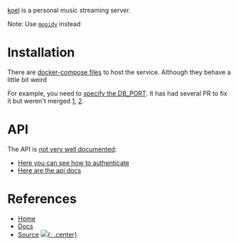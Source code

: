 [koel](https://koel.dev/) is a personal music streaming server.

Note: Use [`mopidy`](mopidy.md) instead

# Installation

There are [docker-compose files](https://github.com/koel/docker) to host the service. Although they behave a little bit weird

For example, you need to [specify the DB_PORT](https://github.com/koel/docker/issues/168). It has had several PR to fix it but weren't merged [1](https://github.com/koel/docker/pull/165/files), [2](https://github.com/koel/docker/pull/162/files).

# API

The API is [not very well documented](https://github.com/koel/koel/issues/535):

- [Here you can see how to authenticate](https://github.com/X-Ryl669/kutr/wiki/Communication-API#authentication)
- [Here are the api docs](https://github.com/koel/koel/blob/master/api-docs/api.yaml#L763)

# References

- [Home](https://koel.dev/)
- [Docs](https://docs.koel.dev/#using-docker)
- [Source](https://github.com/koel/koel)
[![](not-by-ai.svg){: .center}](https://notbyai.fyi)
